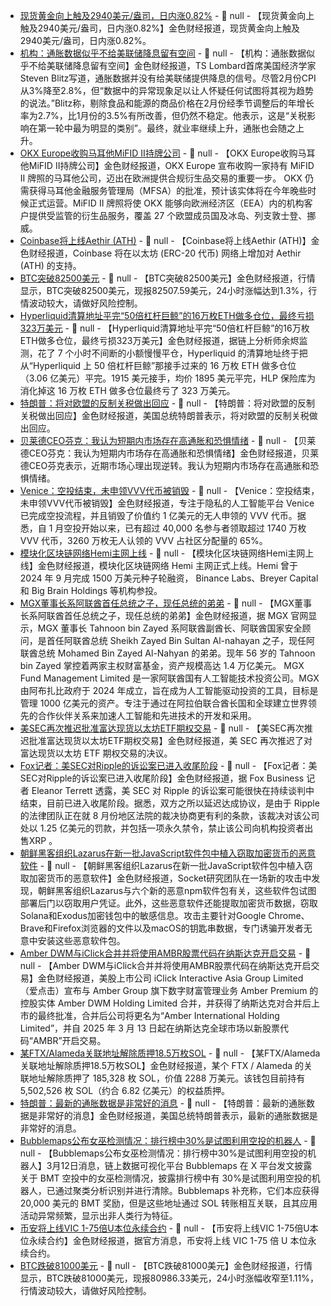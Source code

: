 - [现货黄金向上触及2940美元/盎司，日内涨0.82%](https://flash.jin10.com/detail/20250313014811680800) - 📰 null - 【现货黄金向上触及2940美元/盎司，日内涨0.82%】金色财经报道，现货黄金向上触及2940美元/盎司，日内涨0.82%。
- [机构：通胀数据似乎不给美联储降息留有空间](https://flash.jin10.com/detail/20250313010656687800) - 📰 null - 【机构：通胀数据似乎不给美联储降息留有空间】金色财经报道，TS Lombard首席美国经济学家Steven Blitz写道，通胀数据并没有给美联储提供降息的信号。尽管2月份CPI从3%降至2.8%，但“数据中的异常现象足以让人怀疑任何试图将其视为趋势的说法。”Blitz称，剔除食品和能源的商品价格在2月份经季节调整后的年增长率为2.7%，比1月份的3.5%有所改善，但仍然不稳定。他表示，这是“关税影响在第一轮中最为明显的类别”。最终，就业率继续上升，通胀也会随之上升。
- [OKX Europe收购马耳他MiFID II持牌公司](https://www.coindesk.com/policy/2025/03/12/okx-europe-acquires-mifid-ii-licensed-company-in-malta) - 📰 null - 【OKX Europe收购马耳他MiFID II持牌公司】金色财经报道，OKX Europe 宣布收购一家持有 MiFID II 牌照的马耳他公司，迈出在欧洲提供合规衍生品交易的重要一步。 
OKX 仍需获得马耳他金融服务管理局（MFSA）的批准，预计该实体将在今年晚些时候正式运营。MiFID II 牌照将使 OKX 能够向欧洲经济区（EEA）内的机构客户提供受监管的衍生品服务，覆盖 27 个欧盟成员国及冰岛、列支敦士登、挪威。
- [Coinbase将上线Aethir (ATH)](https://x.com/CoinbaseAssets/status/1899881376033243605) - 📰 null - 【Coinbase将上线Aethir (ATH)】金色财经报道，Coinbase 将在以太坊 (ERC-20 代币) 网络上增加对 Aethir (ATH) 的支持。
- [BTC突破82500美元]() - 📰 null - 【BTC突破82500美元】金色财经报道，行情显示，BTC突破82500美元，现报82507.59美元，24小时涨幅达到1.3%，行情波动较大，请做好风险控制。
- [Hyperliquid清算地址平完“50倍杠杆巨鲸”的16万枚ETH做多仓位，最终亏损323万美元](https://x.com/EmberCN/status/1899862334920888826) - 📰 null - 【Hyperliquid清算地址平完“50倍杠杆巨鲸”的16万枚ETH做多仓位，最终亏损323万美元】金色财经报道，据链上分析师余烬监测，花了 7 个小时不间断的小额慢慢平仓，Hyperliquid 的清算地址终于把从“Hyperliquid 上 50 倍杠杆巨鲸”那接手过来的 16 万枚 ETH 做多仓位（3.06 亿美元）平完。1915 美元接手，均价 1895 美元平完，HLP 保险库为消化掉这 16 万枚 ETH 做多仓位最终亏了 323 万美元。
- [特朗普：将对欧盟的反制关税做出回应](https://flash.jin10.com/detail/20250313001153356800) - 📰 null - 【特朗普：将对欧盟的反制关税做出回应】金色财经报道，美国总统特朗普表示，将对欧盟的反制关税做出回应。
- [贝莱德CEO芬克：我认为短期内市场存在高通胀和恐惧情绪](https://flash.jin10.com/detail/20250313003019442800) - 📰 null - 【贝莱德CEO芬克：我认为短期内市场存在高通胀和恐惧情绪】金色财经报道，贝莱德CEO芬克表示，近期市场心理出现逆转。我认为短期内市场存在高通胀和恐惧情绪。
- [Venice：空投结束，未申领VVV代币被销毁](https://www.theblock.co/post/345912/venice-airdrop-ends-100-million-usd-unclaimed-vvv-tokens-burned) - 📰 null - 【Venice：空投结束，未申领VVV代币被销毁】金色财经报道，专注于隐私的人工智能平台 Venice 已完成空投流程，并且销毁了价值约 1 亿美元的无人申领的 VVV 代币。据悉，自 1 月空投开始以来，已有超过 40,000 名参与者领取超过 1740 万枚 VVV 代币，3260 万枚无人认领的 VVV 占社区分配量的 65%。
- [模块化区块链网络Hemi主网上线](https://x.com/hemi_xyz/status/1899850416025649245) - 📰 null - 【模块化区块链网络Hemi主网上线】金色财经报道，模块化区块链网络 Hemi 主网正式上线。Hemi 曾于 2024 年 9 月完成 1500 万美元种子轮融资， Binance Labs、Breyer Capital 和 Big Brain Holdings 等机构参投。
- [MGX董事长系阿联酋首任总统之子，现任总统的弟弟](https://www.mgx.ae/en/leadership) - 📰 null - 【MGX董事长系阿联酋首任总统之子，现任总统的弟弟】金色财经报道，据 MGX 官网显示，MGX 董事长 Tahnoon bin Zayed 系阿联酋副酋长、阿联酋国家安全顾问，是首任阿联酋总统 Sheikh Zayed Bin Sultan Al-nahayan 之子，现任阿联酋总统 Mohamed Bin Zayed Al-Nahyan 的弟弟。现年 56 岁的 Tahnoon bin Zayed 掌控着两家主权财富基金，资产规模高达 1.4 万亿美元。 
MGX Fund Management Limited 是一家阿联酋国有人工智能技术投资公司。MGX 由阿布扎比政府于 2024 年成立，旨在成为人工智能驱动投资的工具，目标是管理 1000 亿美元的资产。专注于通过在阿拉伯联合酋长国和全球建立世界领先的合作伙伴关系来加速人工智能和先进技术的开发和采用。
- [美SEC再次推迟批准富达现货以太坊ETF期权交易](https://www.sec.gov/files/rules/sro/cboebzx/2025/34-102625.pdf) - 📰 null - 【美SEC再次推迟批准富达现货以太坊ETF期权交易】金色财经报道，美 SEC 再次推迟了对富达现货以太坊 ETF 期权交易的决议。
- [Fox记者：美SEC对Ripple的诉讼案已进入收尾阶段](https://x.com/EleanorTerrett/status/1899852341374779587) - 📰 null - 【Fox记者：美SEC对Ripple的诉讼案已进入收尾阶段】金色财经报道，据 Fox Business 记者 Eleanor Terrett 透露，美 SEC 对 Ripple 的诉讼案可能很快在持续谈判中结束，目前已进入收尾阶段。据悉，双方之所以延迟达成协议，是由于 Ripple 的法律团队正在就 8 月份地区法院的裁决协商更有利的条款，该裁决对该公司处以 1.25 亿美元的罚款，并包括一项永久禁令，禁止该公司向机构投资者出售XRP 。
- [朝鲜黑客组织Lazarus在新一批JavaScript软件包中植入窃取加密货币的恶意软件](https://decrypt.co/309669/lazarus-javascript-crypto-stealing-malware) - 📰 null - 【朝鲜黑客组织Lazarus在新一批JavaScript软件包中植入窃取加密货币的恶意软件】金色财经报道，Socket研究团队在一场新的攻击中发现，朝鲜黑客组织Lazarus与六个新的恶意npm软件包有关，这些软件包试图部署后门以窃取用户凭证。此外，这些恶意软件还能提取加密货币数据，窃取Solana和Exodus加密钱包中的敏感信息。攻击主要针对Google Chrome、Brave和Firefox浏览器的文件以及macOS的钥匙串数据，专门诱骗开发者无意中安装这些恶意软件包。
- [Amber DWM与iClick合并并将使用AMBR股票代码在纳斯达克开启交易](https://crweworld.com/article/news-provided-by-pr-newswire/3606398/iclick-interactive-asia-group-limited-announces-plan-for-closing-on-merger-with-amber-dwm-and-confirms-nasdaq-listing-under-new-ticker-ambr-#google_vignette) - 📰 null - 【Amber DWM与iClick合并并将使用AMBR股票代码在纳斯达克开启交易】金色财经报道，美股上市公司 iClick Interactive Asia Group Limited（爱点击）宣布与 Amber Group 旗下数字财富管理业务 Amber Premium 的控股实体 Amber DWM Holding Limited 合并，并获得了纳斯达克对合并后上市的最终批准，合并后公司将更名为“Amber International Holding Limited”，并自 2025 年 3 月 13 日起在纳斯达克全球市场以新股票代码“AMBR”开启交易。
- [某FTX/Alameda关联地址解除质押18.5万枚SOL](https://x.com/OnchainLens/status/1899847527358452011) - 📰 null - 【某FTX/Alameda关联地址解除质押18.5万枚SOL】金色财经报道，某个 FTX / Alameda 的关联地址解除质押了 185,328 枚 SOL，价值 2288 万美元。该钱包目前持有 5,502,526 枚 SOL（约合 6.82 亿美元）的权益质押。
- [特朗普：最新的通胀数据是非常好的消息](https://flash.jin10.com/detail/20250312233621255800) - 📰 null - 【特朗普：最新的通胀数据是非常好的消息】金色财经报道，美国总统特朗普表示，最新的通胀数据是非常好的消息。
- [Bubblemaps公布女巫检测情况：排行榜中30%是试图利用空投的机器人](https://x.com/bubblemaps/status/1899838697710748123) - 📰 null - 【Bubblemaps公布女巫检测情况：排行榜中30%是试图利用空投的机器人】3月12日消息，链上数据可视化平台 Bubblemaps 在 X 平台发文披露关于 BMT 空投中的女巫检测情况，披露排行榜中有 30%是试图利用空投的机器人，已通过聚类分析识别并进行清除。Bubblemaps 补充称，它们本应获得 20,000 美元的 BMT 奖励，但是这些地址通过 SOL 转账相互关联，且其应用活动异常频繁，显示出非人类行为特征。
- [币安将上线VIC 1-75倍U本位永续合约](https://www.binance.com/zh-CN/support/announcement/08e0ea0b2c534dffab50f42c3776895c) - 📰 null - 【币安将上线VIC 1-75倍U本位永续合约】金色财经报道，据官方消息，币安将上线 VIC 1-75 倍 U 本位永续合约。
- [BTC跌破81000美元]() - 📰 null - 【BTC跌破81000美元】金色财经报道，行情显示，BTC跌破81000美元，现报80986.33美元，24小时涨幅收窄至1.11%，行情波动较大，请做好风险控制。
